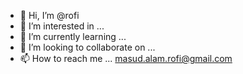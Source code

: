 - 👋 Hi, I’m @rofi
- 👀 I’m interested in ...
- 🌱 I’m currently learning ...
- 💞️ I’m looking to collaborate on ...
- 📫 How to reach me ... masud.alam.rofi@gmail.com

<!---
ro1f12/ro1f12 is a ✨ special ✨ repository because its `README.md` (this file) appears on your GitHub profile.
You can click the Preview link to take a look at your changes.
--->

